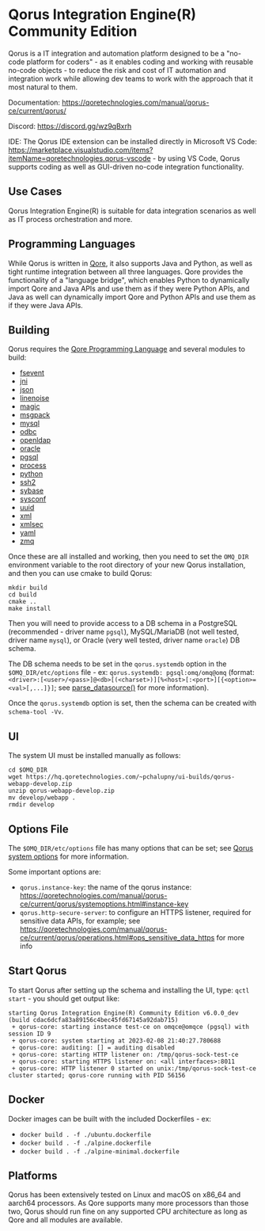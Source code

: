 # Qorus Integration Engine(R) Community Edition

Qorus is a IT integration and automation platform designed to be a "no-code platform for coders" - as it enables coding and working with reusable no-code objects - to reduce the risk and cost of IT automation and integration work while allowing dev teams to work with the approach that it most natural to them.

Documentation: https://qoretechnologies.com/manual/qorus-ce/current/qorus/

Discord: https://discord.gg/wz9qBxrh

IDE: The Qorus IDE extension can be installed directly in Microsoft VS Code: https://marketplace.visualstudio.com/items?itemName=qoretechnologies.qorus-vscode - by using VS Code, Qorus supports coding as well as GUI-driven no-code integration functionality.

## Use Cases

Qorus Integration Engine(R) is suitable for data integration scenarios as well as IT process orchestration and more.

## Programming Languages

While Qorus is written in [Qore](https://github.com/qorelanguage/qore), it also supports Java and Python, as well as tight runtime integration between all three languages.  Qore provides the functionality of a "language bridge", which enables Python to dynamically import Qore and Java APIs and use them as if they were Python APIs, and Java as well can dynamically import Qore and Python APIs and use them as if they were Java APIs.

## Building

Qorus requires the [Qore Programming Language](https://github.com/qorelanguage/qore) and several modules to build:
- [fsevent](https://github.com/qorelanguage/module-fsevent)
- [jni](https://github.com/qorelanguage/module-jni)
- [json](https://github.com/qorelanguage/module-json)
- [linenoise](https://github.com/qorelanguage/module-linenoise)
- [magic](https://github.com/qorelanguage/module-magic)
- [msgpack](https://github.com/qorelanguage/module-msgpack)
- [mysql](https://github.com/qorelanguage/module-mysql)
- [odbc](https://github.com/qorelanguage/module-odbc)
- [openldap](https://github.com/qorelanguage/module-openldap)
- [oracle](https://github.com/qorelanguage/module-oracle)
- [pgsql](https://github.com/qorelanguage/module-pgsql)
- [process](https://github.com/qorelanguage/module-process)
- [python](https://github.com/qorelanguage/module-python)
- [ssh2](https://github.com/qorelanguage/module-ssh2)
- [sybase](https://github.com/qorelanguage/module-sybase)
- [sysconf](https://github.com/qorelanguage/module-sysconf)
- [uuid](https://github.com/qorelanguage/module-uuid)
- [xml](https://github.com/qorelanguage/module-xml)
- [xmlsec](https://github.com/qorelanguage/module-xmlsec)
- [yaml](https://github.com/qorelanguage/module-yaml)
- [zmq](https://github.com/qorelanguage/module-zmq)

Once these are all installed and working, then you need to set the `OMQ_DIR` environment variable to the root directory of your new Qorus installation, and then you can use cmake to build Qorus:
```
mkdir build
cd build
cmake ..
make install
```

Then you will need to provide access to a DB schema in a PostgreSQL (recommended - driver name `pgsql`), MySQL/MariaDB (not well tested, driver name `mysql`), or Oracle (very well tested, driver name `oracle`) DB schema.

The DB schema needs to be set in the `qorus.systemdb` option in the `$OMQ_DIR/etc/options` file - ex: `qorus.systemdb: pgsql:omq/omq@omq` (format: `<driver>:[<user>/<pass>]@<db>[(<charset>)][%<host>[:<port>][{<option>=<val>[,...]}]`; see [parse_datasource()](https://qoretechnologies.com/manual/qorus-ce/current/qore/lang/html/group__dbi__functions.html#ga5bc0c2cfb4f1bfbf73c527f9441a6dbe) for more information).

Once the `qorus.systemdb` option is set, then the schema can be created with `schema-tool -Vv`.

## UI

The system UI must be installed manually as follows:
```
cd $OMQ_DIR
wget https://hq.qoretechnologies.com/~pchalupny/ui-builds/qorus-webapp-develop.zip
unzip qorus-webapp-develop.zip
mv develop/webapp .
rmdir develop
```

## Options File

The `$OMQ_DIR/etc/options` file has many options that can be set; see [Qorus system options](https://qoretechnologies.com/manual/qorus-ce/current/qorus/systemoptions.html) for more information.

Some important options are:
- `qorus.instance-key`: the name of the qorus instance: https://qoretechnologies.com/manual/qorus-ce/current/qorus/systemoptions.html#instance-key
- `qorus.http-secure-server`: to configure an HTTPS listener, required for sensitive data APIs, for example; see https://qoretechnologies.com/manual/qorus-ce/current/qorus/operations.html#ops_sensitive_data_https for more info

## Start Qorus

To start Qorus after setting up the schema and installing the UI, type: `qctl start` - you should get output like:
```
starting Qorus Integration Engine(R) Community Edition v6.0.0_dev (build cdac6dcfa83a89156c4bec45fd67145a92dab715)
 + qorus-core: starting instance test-ce on omqce@omqce (pgsql) with session ID 9
 + qorus-core: system starting at 2023-02-08 21:40:27.780688
 + qorus-core: auditing: [] = auditing disabled
 + qorus-core: starting HTTP listener on: /tmp/qorus-sock-test-ce
 + qorus-core: starting HTTPS listener on: <all interfaces>:8011
 + qorus-core: HTTP listener 0 started on unix:/tmp/qorus-sock-test-ce
cluster started; qorus-core running with PID 56156
```

## Docker

Docker images can be built with the included Dockerfiles - ex:
- `docker build . -f ./ubuntu.dockerfile`
- `docker build . -f ./alpine.dockerfile`
- `docker build . -f ./alpine-minimal.dockerfile`

## Platforms

Qorus has been extensively tested on Linux and macOS on x86_64 and aarch64 processors.  As Qore supports many more processors than those two, Qorus should run fine on any supported CPU architecture as long as Qore and all modules are available.
